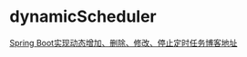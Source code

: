 # dynamicScheduler
[Spring Boot实现动态增加、删除、修改、停止定时任务博客地址](https://blog.csdn.net/qq_43813937/article/details/104183541)
